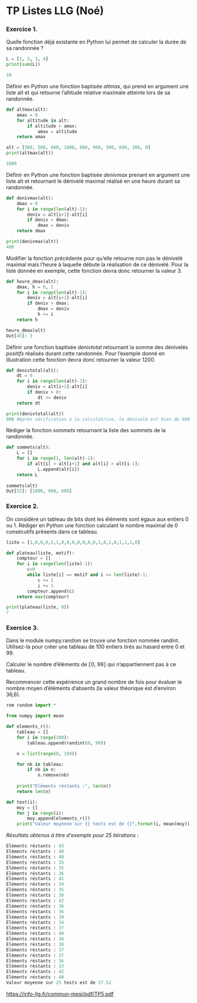 

# TP Listes LLG (Noé)

### Exercice 1.

Quelle fonction déjà existante en Python lui permet de calculer la durée de sa randonnée ?

```python
L = [1, 2, 3, 4]
print(sum(L))

10
```

Définir en Python une fonction baptisée *altmax*, qui prend en argument une liste alt et qui retourne l’altitude relative maximale atteinte lors de sa randonnée.

```python
def altmax(alt):
    amax = 0
    for altitude in alt:
        if altitude > amax:
            amax = altitude
    return amax

alt = [300, 500, 600, 1000, 800, 900, 500, 600, 200, 0]
print(altmax(alt))

1000
```

Définir en Python une fonction baptisée *denivmax* prenant en argument une liste alt et retournant le dénivelé maximal réalisé en une heure durant sa randonnée.

```python
def denivmax(alt):
    dmax = 0
    for i in range(len(alt)-1):
        deniv = alt[i+1]-alt[i]
        if deniv > dmax:
            dmax = deniv
    return dmax

print(denivmax(alt))
400
```

Modifier la fonction précédente pour qu’elle retourne non pas le dénivelé maximal mais l’heure à laquelle débute la réalisation de ce dénivelé. Pour la liste donnée en exemple, cette fonction devra donc retourner la valeur 3.

```python
def heure_dmax(alt):
    dmax, h = 0, 1
    for i in range(len(alt)-1):
        deniv = alt[i+1]-alt[i]
        if deniv > dmax:
            dmax = deniv
            h += i
    return h

heure_dmax(alt)
Out[45]: 3
```

Définir une fonction baptisée *denivtotal* retournant la somme des dénivelés *positifs* réalisés durant cette randonnée. Pour l’exemple donné en illustration cette fonction devra donc retourner la valeur 1200.

```python
def denivtotal(alt):
    dt = 0
    for i in range(len(alt)-1):
        deniv = alt[i+1]-alt[i]
        if deniv > 0:
            dt += deniv
    return dt

print(denivtotal(alt))
900 #Après vérification à la calculatrice, le dénivelé est bien de 900 et non de 1200.
```

Rédiger la fonction *sommets* retournant la liste des sommets de la randonnée.

```python
def sommets(alt):
    L = []
    for i in range(1, len(alt)-1):
        if alt[i] > alt[i+1] and alt[i] > alt[i-1]:
            L.append(alt[i])
    return L
    
sommets(alt)
Out[52]: [1000, 900, 600]
```

### Exercice 2.

On considère un tableau de bits dont les éléments sont égaux aux entiers 0 ou 1. Rédiger en Python une fonction calculant le nombre maximal de 0 consécutifs présents dans ce tableau.

```python
liste = [1,0,0,0,1,1,0,0,0,0,0,0,0,1,0,1,0,1,1,1,0]

def plateau(liste, motif):
    compteur = []
    for i in range(len(liste)-1):
        c=0
        while liste[i] == motif and i <= len(liste)-1:
            c += 1
            i += 1
        compteur.append(c)
    return max(compteur)

print(plateau(liste, 0))
7
```

### Exercice 3.

Dans le module numpy.random se trouve une fonction nommée randint. Utilisez-la pour créer une tableau de 100 entiers tirés au hasard entre 0 et 99.

Calculer le nombre d’éléments de ⟦0, 99⟧ qui n’appartiennent pas à ce tableau.

Recommencer cette expérience un grand nombre de fois pour évaluer le nombre moyen d’éléments d’absents (la valeur théorique est d’environ 36,6).

```python
rom random import *

from numpy import mean

def elements_r():
    tableau = []
    for i in range(100):
        tableau.append(randint(0, 99))

    n = list(range(0, 100))

    for nb in tableau:
        if nb in n:
            n.remove(nb)
        
    print("Eléments réstants :", len(n))
    return len(n)

def test(i):
    moy = []
    for j in range(i):
        moy.append(elements_r())
    print("Valeur moyenne sur {} tests est de {}".format(i, mean(moy)))
```

*Résultats obtenus à titre d'exemple pour 25 itérations* :

```python
Eléments réstants : 43
Eléments réstants : 40
Eléments réstants : 40
Eléments réstants : 35
Eléments réstants : 35
Eléments réstants : 36
Eléments réstants : 41
Eléments réstants : 34
Eléments réstants : 35
Eléments réstants : 38
Eléments réstants : 42
Eléments réstants : 36
Eléments réstants : 36
Eléments réstants : 39
Eléments réstants : 34
Eléments réstants : 37
Eléments réstants : 40
Eléments réstants : 34
Eléments réstants : 38
Eléments réstants : 37
Eléments réstants : 37
Eléments réstants : 36
Eléments réstants : 33
Eléments réstants : 42
Eléments réstants : 40
Valeur moyenne sur 25 tests est de 37.52
```



https://info-llg.fr/commun-mpsi/pdf/TP5.pdf